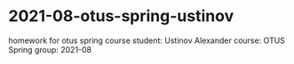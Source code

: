# 2021-08-otus-spring-ustinov
homework for otus spring course
student: Ustinov Alexander
course: OTUS Spring
group: 2021-08
